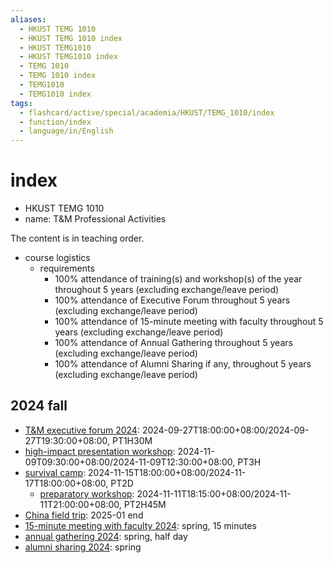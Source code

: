 ```yaml
---
aliases:
  - HKUST TEMG 1010
  - HKUST TEMG 1010 index
  - HKUST TEMG1010
  - HKUST TEMG1010 index
  - TEMG 1010
  - TEMG 1010 index
  - TEMG1010
  - TEMG1010 index
tags:
  - flashcard/active/special/academia/HKUST/TEMG_1010/index
  - function/index
  - language/in/English
---
```


# index

- HKUST TEMG 1010
- name: T&M Professional Activities

The content is in teaching order.

- course logistics
  - requirements
    - 100% attendance of training(s) and workshop(s) of the year throughout 5 years (excluding exchange/leave period)
    - 100% attendance of Executive Forum throughout 5 years (excluding exchange/leave period)
    - 100% attendance of 15-minute meeting with faculty throughout 5 years (excluding exchange/leave period)
    - 100% attendance of Annual Gathering throughout 5 years (excluding exchange/leave period)
    - 100% attendance of Alumni Sharing if any, throughout 5 years (excluding exchange/leave period)

## 2024 fall

- [T&M executive forum 2024](T&M%20executive%20forum%202024.md): 2024-09-27T18:00:00+08:00/2024-09-27T19:30:00+08:00, PT1H30M
- [high-impact presentation workshop](high-impact%20presentation%20workshop.md): 2024-11-09T09:30:00+08:00/2024-11-09T12:30:00+08:00, PT3H
- [survival camp](survival%20camp.md): 2024-11-15T18:00:00+08:00/2024-11-17T18:00:00+08:00, PT2D
  - [preparatory workshop](survival%20camp.md#preparatory%20workshop): 2024-11-11T18:15:00+08:00/2024-11-11T21:00:00+08:00, PT2H45M
- [China field trip](China%20field%20trip.md): 2025-01 end
- [15-minute meeting with faculty 2024](15-minute%20meeting%20with%20faculty%202024.md): spring, 15 minutes
- [annual gathering 2024](annual%20gathering%202024.md): spring, half day
- [alumni sharing 2024](alumni%20sharing%202024.md): spring
